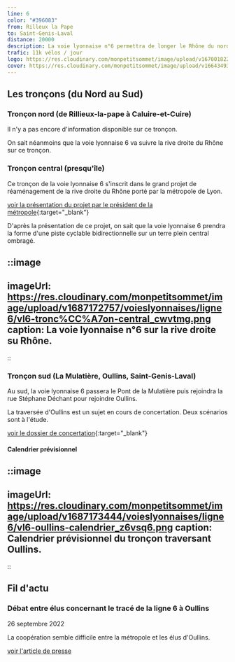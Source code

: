 ```yaml
---
line: 6
color: "#396083"
from: Rilleux la Pape
to: Saint-Genis-Laval
distance: 20000
description: La voie lyonnaise n°6 permettra de longer le Rhône du nord au sud, depuis Rillieux-la-Pape jusqu'à Saint-Genis-Laval. Elle s'inscrit dans le grand projet de réaménagement de la rive droite du Rhône porté par la métropole de Lyon.
trafic: 11k vélos / jour
logo: https://res.cloudinary.com/monpetitsommet/image/upload/v1670018222/voieslyonnaises/ligne6/cover-vl6_phmit6.png
cover: https://res.cloudinary.com/monpetitsommet/image/upload/v1664349341/voieslyonnaises/ligne6/ligne6_ny0mgr.jpg
---
```


## Les tronçons (du Nord au Sud)

### Tronçon nord (de Rillieux-la-pape à Caluire-et-Cuire)
Il n'y a pas encore d'information disponible sur ce tronçon.

On sait néanmoins que la voie lyonnaise 6 va suivre la rive droite du Rhône sur ce tronçon.

### Tronçon central (presqu'île)
Ce tronçon de la voie lyonnaise 6 s'inscrit dans le grand projet de réaménagement de la rive droite du Rhône porté par la métropole de Lyon.

[voir la présentation du projet par le président de la métropole](https://twitter.com/brunobernard_fr/status/1666453717233684480?s=20){:target="_blank"}

D'après la présentation de ce projet, on sait que la voie lyonnaise 6 prendra la forme d'une piste cyclable bidirectionnelle sur un terre plein central ombragé.

::image
---
imageUrl: https://res.cloudinary.com/monpetitsommet/image/upload/v1687172757/voieslyonnaises/ligne6/vl6-tronc%CC%A7on-central_cwvtmg.png
caption: La voie lyonnaise n°6 sur la rive droite su Rhône.
---
::

### Tronçon sud (La Mulatière, Oullins, Saint-Genis-Laval)
Au sud, la voie lyonnaise 6 passera le Pont de la Mulatière puis rejoindra la rue Stéphane Déchant pour rejoindre Oullins.

La traversée d'Oullins est un sujet en cours de concertation. Deux scénarios sont à l'étude.

[voir le dossier de concertation](https://jeparticipe.grandlyon.com/media/default/0001/01/1a4f5783222d6be99e21f46056a55be8f81dd87b.pdf){:target="_blank"}

#### Calendrier prévisionnel
::image
---
imageUrl: https://res.cloudinary.com/monpetitsommet/image/upload/v1687173444/voieslyonnaises/ligne6/vl6-oullins-calendrier_z6vsq6.png
caption: Calendrier prévisionnel du tronçon traversant Oullins.
---
::

## Fil d'actu

### Débat entre élus concernant le tracé de la ligne 6 à Oullins
26 septembre 2022

La coopération semble difficile entre la métropole et les élus d'Oullins.

[voir l'article de presse](https://www.lyonmag.com/article/125956/une-voie-lyonnaise-grande-rue-d-oullins-les-elus-s-echarpent-a-la-metropole-de-lyon)